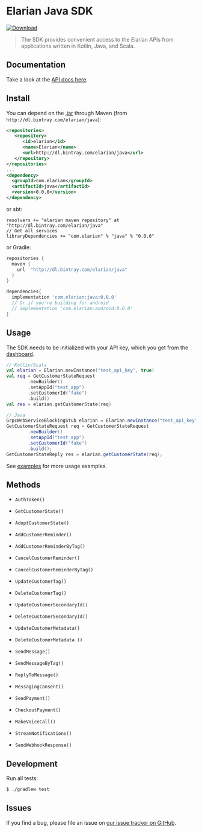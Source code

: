# Elarian Java SDK

[ ![Download](https://api.bintray.com/packages/elarian/java/com.elarian/images/download.svg) ](https://bintray.com/elarian/java/com.elarian/_latestVersion)

>
> The SDK provides convenient access to the Elarian APIs from applications written in Kotlin, Java, and Scala.
>

## Documentation
Take a look at the [API docs here](https://docs.elarian.com).

## Install

You can depend on the [.jar](http://dl.bintray.com/elarian/java/com/elarian/java) through Maven (from `http://dl.bintray.com/elarian/java`):
```xml
<repositories>
   <repository>
      <id>elarian</id>
      <name>Elarian</name>
      <url>http://dl.bintray.com/elarian/java</url>
   </repository>
</repositories>
...
<dependency>
  <groupId>com.elarian</groupId>
  <artifactId>java</artifactId>
  <version>0.0.0</version>
</dependency>
```
or sbt:

```
resolvers += "elarian maven repository" at "http://dl.bintray.com/elarian/java"
// Get all services
libraryDependencies += "com.elarian" % "java" % "0.0.0"
```

or Gradle:
```groovy
repositories {
  maven {
    url  "http://dl.bintray.com/elarian/java"
  }
}

dependencies{
  implementation 'com.elarian:java:0.0.0'
  // Or if you're building for android
  // implementation 'com.elarian:android:0.0.0'
}
```

## Usage

The SDK needs to be initialized with your API key, which you get from the [dashboard](https://account.elarian.com).

```kotlin
// Kotlin/Scala
val elarian = Elarian.newInstance("test_api_key", true)
val req = GetCustomerStateRequest
        .newBuilder()
        .setAppId("test_app")
        .setCustomerId("fake")
        .build()
val res = elarian.getCustomerState(req)
```

```java
// Java
GrpcWebServiceBlockingStub elarian = Elarian.newInstance("test_api_key", true);
GetCustomerStateRequest req = GetCustomerStateRequest
        .newBuilder()
        .setAppId("test_app")
        .setCustomerId("fake")
        .build();
GetCustomerStateReply res = elarian.getCustomerState(req);
```

See [examples](examples/) for more usage examples.

## Methods

- `AuthToken()`

- `GetCustomerState()`
- `AdoptCustomerState()`

- `AddCustomerReminder()`
- `AddCustomerReminderByTag()`
- `CancelCustomerReminder()`
- `CancelCustomerReminderByTag()`
  
- `UpdateCustomerTag()`
- `DeleteCustomerTag()`

- `UpdateCustomerSecondaryId()`
- `DeleteCustomerSecondaryId()`

- `UpdateCustomerMetadata()`
- `DeleteCustomerMetadata ()`

- `SendMessage()`
- `SendMessageByTag()`
- `ReplyToMessage()`
- `MessagingConsent()`

- `SendPayment()`
- `CheckoutPayment()`

- `MakeVoiceCall()`
  
- `StreamNotifications()`
- `SendWebhookResponse()`


## Development

Run all tests:

```bash
$ ./gradlew test
```

## Issues

If you find a bug, please file an issue on [our issue tracker on GitHub](https://github.com/ElarianLtd/kotlin-sdk/issues).